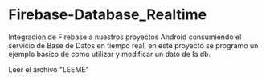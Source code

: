 # Firebase-Database_Realtime
Integracion de Firebase a nuestros proyectos Android consumiendo el servicio de Base de Datos en tiempo real, en este proyecto se programo un ejemplo basico de como utilizar y modificar un dato de la db.


Leer el archivo "LEEME"
